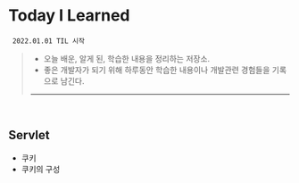 # Today I Learned
     2022.01.01 TIL 시작

> * 오늘 배운, 알게 된, 학습한 내용을 정리하는 저장소.
> * 좋은 개발자가 되기 위해 하루동안 학습한 내용이나 개발관련 경험들을 기록으로 남긴다.
>-------------------------------------------------------------------------------

<br/>

Servlet
-------
- 쿠키
 - 쿠키의 구성
